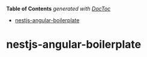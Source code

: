 <!-- START doctoc generated TOC please keep comment here to allow auto update -->
<!-- DON'T EDIT THIS SECTION, INSTEAD RE-RUN doctoc TO UPDATE -->

**Table of Contents** _generated with
[DocToc](https://github.com/thlorenz/doctoc)_

- [nestjs-angular-boilerplate](#nestjs-angular-boilerplate)

<!-- END doctoc generated TOC please keep comment here to allow auto update -->

# nestjs-angular-boilerplate
